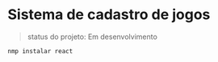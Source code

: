# Sistema de cadastro de jogos 

> status do projeto: Em desenvolvimento

```
nmp instalar react
```
